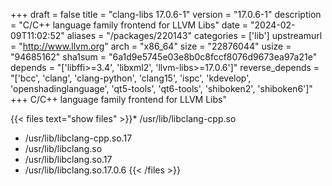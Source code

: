 +++
draft = false
title = "clang-libs 17.0.6-1"
version = "17.0.6-1"
description = "C/C++ language family frontend for LLVM Libs"
date = "2024-02-09T11:02:52"
aliases = "/packages/220143"
categories = ['lib']
upstreamurl = "http://www.llvm.org"
arch = "x86_64"
size = "22876044"
usize = "94685162"
sha1sum = "6a1d9e5745e03e8b0c8fccf8076d9673ea97a21e"
depends = "['libffi>=3.4', 'libxml2', 'llvm-libs>=17.0.6']"
reverse_depends = "['bcc', 'clang', 'clang-python', 'clang15', 'ispc', 'kdevelop', 'openshadinglanguage', 'qt5-tools', 'qt6-tools', 'shiboken2', 'shiboken6']"
+++
C/C++ language family frontend for LLVM Libs"

{{< files text="show files" >}}* /usr/lib/libclang-cpp.so
* /usr/lib/libclang-cpp.so.17
* /usr/lib/libclang.so
* /usr/lib/libclang.so.17
* /usr/lib/libclang.so.17.0.6
{{< /files >}}